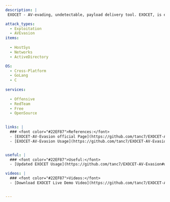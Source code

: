 ```yaml
---
description: |
 EXOCET - AV-evading, undetectable, payload delivery tool. EXOCET, is effectively a crypter-type malware dropper that can recycle easily detectable payloads like WannaCry, encrypt them using AES-GCM (Galois/Counter Mode), which is more secure than AES-CBC, and then create a dropper file for a majority of architectures and platforms out there.

attack_types:
  - Exploitation
  - AVEvasion
items:
  
  - HostSys
  - Networks
  - ActiveDirectory

OS:
  - Cross-Platform
  - GoLang
  - C  
  
services:
  
  - Offensive
  - RedTeam
  - Free
  - OpenSource

  
links: |
  ### <font color="#22EF87">References:</font>
  - [EXOCET-AV-Evasion official Page](https://github.com/tanc7/EXOCET-AV-Evasion)
  - [EXOCET-AV-Evasion Usage](https://github.com/tanc7/EXOCET-AV-Evasion#how-to-use)


useful: |
  ### <font color="#22EF87">Useful:</font>
  - [Updated EXOCET Usage](https://github.com/tanc7/EXOCET-AV-Evasion#updated-exocet-usage)

videos: | 
  ### <font color="#22EF87">Videos:</font>
  - [Download EXOCET Live Demo Video](https://github.com/tanc7/EXOCET-AV-Evasion/raw/master/media/exocetdemo.mp4)


---
```



